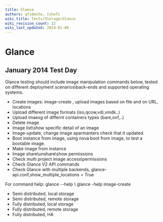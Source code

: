 ```yaml
---
title: Glance
authors: gfidente, tshefi
wiki_title: Tests/Storage/Glance
wiki_revision_count: 12
wiki_last_updated: 2014-01-06
---
```


# Glance

## January 2014 Test Day

Glance testing should include image manipulation commands below, tested on different deployment scenarios\\back-ends and supported operating systems.

*   Create images: image-create , upload images based on file and on URL, locations
*   Upload different image formats (iso,qcow,vdi,vmdk..)
*   Upload imaesg of differnt containers types (bare,ovf,..)
*   Delete image
*   Image list\\show specific detail of an image
*   Image-update, change image aparmanters check that it updated.
*   Boot instance from image, using nova boot from image, to test a bootable image.
*   Make image from instance
*   Image share\\unshare\\show permissions
*   Check multi project image access\\permissions
*   Check Glance V2 API commands
*   Check Glance with multiple backends, glance-api.conf,show_multiple_locations = True

For command help: glance --help \\ glance -help image-create

*   Semi distributed, local storage
*   Semi distributed, remote storage
*   Fully distributed, local storage
*   Fully distributed, remote storage
*   Fully distributed, HA
